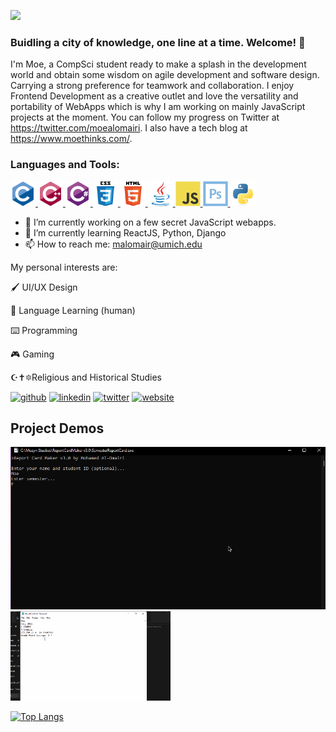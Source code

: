 ![](https://github.com/mozyn/mozyn/blob/main/cyberpunk-night-city.gif)
### Buidling a city of knowledge, one line at a time. Welcome! 👋



I'm Moe, a CompSci student ready to make a splash in the development world and obtain some wisdom on agile development and software design. Carrying a strong preference for teamwork and collaboration. I enjoy Frontend Development as a creative outlet and love the versatility and portability of WebApps which is why I am working on mainly JavaScript projects at the moment. You can follow my progress on Twitter at https://twitter.com/moealomairi. I also have a tech blog at https://www.moethinks.com/.

<h3 align="left">Languages and Tools:</h3>
<p align="left"> <a href="https://www.cprogramming.com/" target="_blank" rel="noreferrer"> <img src="https://raw.githubusercontent.com/devicons/devicon/master/icons/c/c-original.svg" alt="c" width="40" height="40"/> </a> <a href="https://www.w3schools.com/cpp/" target="_blank" rel="noreferrer"> <img src="https://raw.githubusercontent.com/devicons/devicon/master/icons/cplusplus/cplusplus-original.svg" alt="cplusplus" width="40" height="40"/> </a> <a href="https://www.w3schools.com/cs/" target="_blank" rel="noreferrer"> <img src="https://raw.githubusercontent.com/devicons/devicon/master/icons/csharp/csharp-original.svg" alt="csharp" width="40" height="40"/> </a> <a href="https://www.w3schools.com/css/" target="_blank" rel="noreferrer"> <img src="https://raw.githubusercontent.com/devicons/devicon/master/icons/css3/css3-original-wordmark.svg" alt="css3" width="40" height="40"/> </a> <a href="https://www.w3.org/html/" target="_blank" rel="noreferrer"> <img src="https://raw.githubusercontent.com/devicons/devicon/master/icons/html5/html5-original-wordmark.svg" alt="html5" width="40" height="40"/> </a> <a href="https://www.java.com" target="_blank" rel="noreferrer"> <img src="https://raw.githubusercontent.com/devicons/devicon/master/icons/java/java-original.svg" alt="java" width="40" height="40"/> </a> <a href="https://developer.mozilla.org/en-US/docs/Web/JavaScript" target="_blank" rel="noreferrer"> <img src="https://raw.githubusercontent.com/devicons/devicon/master/icons/javascript/javascript-original.svg" alt="javascript" width="40" height="40"/> </a> <a href="https://www.photoshop.com/en" target="_blank" rel="noreferrer"> <img src="https://raw.githubusercontent.com/devicons/devicon/master/icons/photoshop/photoshop-line.svg" alt="photoshop" width="40" height="40"/> </a> <a href="https://www.python.org" target="_blank" rel="noreferrer"> <img src="https://raw.githubusercontent.com/devicons/devicon/master/icons/python/python-original.svg" alt="python" width="40" height="40"/> </a> </p>



- 🔭 I’m currently working on a few secret JavaScript webapps. 
- 🌱 I’m currently learning ReactJS, Python, Django 
- 📫 How to reach me: malomair@umich.edu 

My personal interests are: 

🖌️ UI/UX Design

📓 Language Learning (human)

⌨️ Programming

🎮 Gaming

☪️✝️🔯Religious and Historical Studies


[<img src='https://cdn.jsdelivr.net/npm/simple-icons@3.0.1/icons/github.svg' alt='github' height='40'>](https://github.com/mozyn)  [<img src='https://cdn.jsdelivr.net/npm/simple-icons@3.0.1/icons/linkedin.svg' alt='linkedin' height='40'>](https://www.linkedin.com/in/mohamed-al-omairi//)  [<img src='https://cdn.jsdelivr.net/npm/simple-icons@3.0.1/icons/twitter.svg' alt='twitter' height='40'>](https://twitter.com/moealomairi)  [<img src='https://cdn.jsdelivr.net/npm/simple-icons@3.0.1/icons/icloud.svg' alt='website' height='40'>](https://www.moethinks.com/)  


## Project Demos
<img src="https://github.com/mozyn/mozyn/blob/main/report_card_demo.gif"/>
<img src="https://github.com/mozyn/mozyn/blob/main/report_card_demo2.gif" width="256"/>


[![Top Langs](https://github-readme-stats.vercel.app/api/top-langs/?username=mozyn)](https://github.com/mozyn/github-readme-stats)




